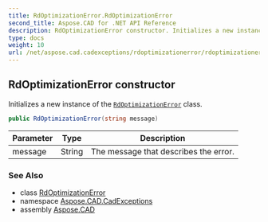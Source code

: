 ```yaml
---
title: RdOptimizationError.RdOptimizationError
second_title: Aspose.CAD for .NET API Reference
description: RdOptimizationError constructor. Initializes a new instance of the RdOptimizationError class
type: docs
weight: 10
url: /net/aspose.cad.cadexceptions/rdoptimizationerror/rdoptimizationerror/
---
```

## RdOptimizationError constructor

Initializes a new instance of the [`RdOptimizationError`](../) class.

```csharp
public RdOptimizationError(string message)
```

| Parameter | Type | Description |
| --- | --- | --- |
| message | String | The message that describes the error. |

### See Also

* class [RdOptimizationError](../)
* namespace [Aspose.CAD.CadExceptions](../../rdoptimizationerror/)
* assembly [Aspose.CAD](../../../)


